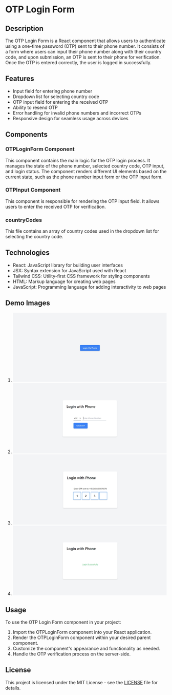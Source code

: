 # OTP Login Form

## Description
The OTP Login Form is a React component that allows users to authenticate using a one-time password (OTP) sent to their phone number. It consists of a form where users can input their phone number along with their country code, and upon submission, an OTP is sent to their phone for verification. Once the OTP is entered correctly, the user is logged in successfully.

## Features
- Input field for entering phone number
- Dropdown list for selecting country code
- OTP input field for entering the received OTP
- Ability to resend OTP
- Error handling for invalid phone numbers and incorrect OTPs
- Responsive design for seamless usage across devices

## Components
### OTPLoginForm Component
This component contains the main logic for the OTP login process. It manages the state of the phone number, selected country code, OTP input, and login status. The component renders different UI elements based on the current state, such as the phone number input form or the OTP input form.

### OTPInput Component
This component is responsible for rendering the OTP input field. It allows users to enter the received OTP for verification.

### countryCodes
This file contains an array of country codes used in the dropdown list for selecting the country code.

## Technologies
- React: JavaScript library for building user interfaces
- JSX: Syntax extension for JavaScript used with React
- Tailwind CSS: Utility-first CSS framework for styling components
- HTML: Markup language for creating web pages
- JavaScript: Programming language for adding interactivity to web pages

## Demo Images
1. ![Step 1](public/images/step1.jpg)
2. ![Step 2](public/images/step2.jpg)
3. ![Step 3](public/images/step3.jpg)
4. ![Final](public/images/final.jpg)

## Usage
To use the OTP Login Form component in your project:
1. Import the OTPLoginForm component into your React application.
2. Render the OTPLoginForm component within your desired parent component.
3. Customize the component's appearance and functionality as needed.
4. Handle the OTP verification process on the server-side.

## License
This project is licensed under the MIT License - see the [LICENSE](LICENSE) file for details.
